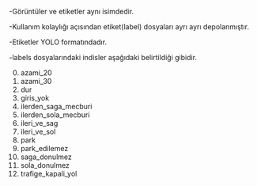 -Görüntüler ve etiketler aynı isimdedir.

-Kullanım kolaylığı açısından etiket(label) dosyaları ayrı ayrı depolanmıştır.

-Etiketler YOLO formatındadır.

-labels dosyalarındaki indisler aşağıdaki belirtildiği gibidir.

0. azami_20
1. azami_30
2. dur
3. giris_yok
4. ilerden_saga_mecburi
5. ilerden_sola_mecburi
6. ileri_ve_sag
7. ileri_ve_sol
8. park
9. park_edilemez
10. saga_donulmez
11. sola_donulmez
12. trafige_kapali_yol

